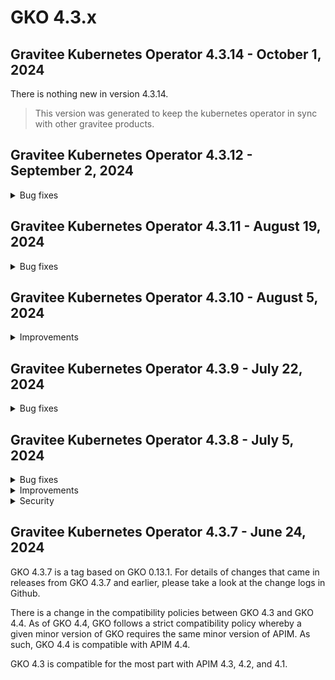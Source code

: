 # GKO 4.3.x

## Gravitee Kubernetes Operator 4.3.14 - October 1, 2024

There is nothing new in version 4.3.14.

> This version was generated to keep the kubernetes operator in sync with other gravitee products.


## Gravitee Kubernetes Operator 4.3.12 - September 2, 2024
    
<details>
<summary>Bug fixes</summary>

  * Application description should be mandatory [#9963](https://github.com/gravitee-io/issues/issues/9963)
</details>


## Gravitee Kubernetes Operator 4.3.11 - August 19, 2024
    
<details>
<summary>Bug fixes</summary>

  * v2 API properties are not readonly in APIM UI when the API is managed by the operator [#9892](https://github.com/gravitee-io/issues/issues/9892)
</details>


## Gravitee Kubernetes Operator 4.3.10 - August 5, 2024
    
<details>
<summary>Improvements</summary>

  * Make APIM HTTP client timeout configurable [#9890](https://github.com/gravitee-io/issues/issues/9890)
</details>


## Gravitee Kubernetes Operator 4.3.9 - July 22, 2024
    
<details>
<summary>Bug fixes</summary>

  * Execution mode cannot be configured for v2 ApiDefinition resources [#9867](https://github.com/gravitee-io/issues/issues/9867)
  * Group gets removed from API on updates when API PO is the group PO [#9846](https://github.com/gravitee-io/issues/issues/9846)
</details>


## Gravitee Kubernetes Operator 4.3.8 - July 5, 2024
    
<details>
<summary>Bug fixes</summary>

  * false values are not persisted for `disable_membership_notifications` in applications [#9847](https://github.com/gravitee-io/issues/issues/9847)
  * v2 crd export fails because of unknown plan fields [#9830](https://github.com/gravitee-io/issues/issues/9830)
  * v2 API exported as CRD can't be re-imported due to unknown field status [#9824](https://github.com/gravitee-io/issues/issues/9824)
</details>


<details>
<summary>Improvements</summary>

  * make image pull policies configurable in helm chart [#9819](https://github.com/gravitee-io/issues/issues/9819)
</details>


<details>
<summary>Security</summary>

  * default image tag for Kube RBAC proxy should be upgraded [#9825](https://github.com/gravitee-io/issues/issues/9825)
</details>


## Gravitee Kubernetes Operator 4.3.7 - June 24, 2024

GKO 4.3.7 is a tag based on GKO 0.13.1. For details of changes that came in releases from GKO 4.3.7 and earlier, please take a look at the change logs in Github.

There is a change in the compatibility policies between GKO 4.3 and GKO 4.4. As of GKO 4.4, GKO follows a strict compatibility policy whereby a given minor version of GKO requires the same minor version of APIM. As such, GKO 4.4 is compatible with APIM 4.4.

GKO 4.3 is compatible for the most part with APIM 4.3, 4.2, and 4.1.

